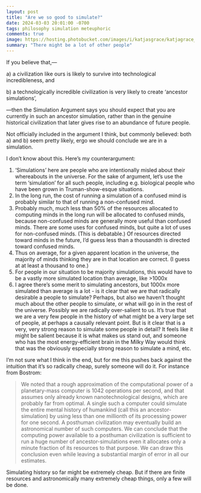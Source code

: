 ```yaml
---
layout: post
title: "Are we so good to simulate?"
date: 2024-03-03 20:01:00 -0700
tags: philosophy simulation meteuphoric
comments: true
image: https://hosting.photobucket.com/images/i/katjasgrace/katjagrace_people_living_in_a_simulation_gustav_klimt_fe27b7cd-8151-4ef1-9e6c-1de429a19249.png
summary: "There might be a lot of other people"
---
```


If you believe that,— 

a) a civilization like ours is likely to survive into technological incredibleness, and 

b) a technologically incredible civilization is very likely to create ‘ancestor simulations’,

—then the Simulation Argument says you should expect that you are currently in such an ancestor simulation, rather than in the genuine historical civilization that later gives rise to an abundance of future people. 

Not officially included in the argument I think, but commonly believed: both a) and b) seem pretty likely, ergo we should conclude we are in a simulation.

I don’t know about this. Here’s my counterargument: 

1. ‘Simulations’ here are people who are intentionally misled about their whereabouts in the universe. For the sake of argument, let’s use the term ‘simulation’ for all such people, including e.g. biological people who have been grown in Truman-show-esque situations.
2. In the long run, the cost of running a simulation of a confused mind is probably similar to that of running a non-confused mind.
3. Probably much, much less than 50% of the resources allocated to computing minds in the long run will be allocated to confused minds, because non-confused minds are generally more useful than confused minds. There are some uses for confused minds, but quite a lot of uses for non-confused minds. (This is debatable.) Of resources directed toward minds in the future, I’d guess less than a thousandth is directed toward confused minds.
4. Thus on average, for a given apparent location in the universe, the majority of minds thinking they are in that location are correct. (I guess at at least a thousand to one.)
5. For people in our situation to be majority simulations, this would have to be a vastly more simulated location than average, like >1000x
6. I agree there’s some merit to simulating ancestors, but 1000x more simulated than average is a lot - is it clear that we are that radically desirable a people to simulate? Perhaps, but also we haven’t thought much about the other people to simulate, or what will go in in the rest of the universe. Possibly we are radically over-salient to us. It’s true that we are a very few people in the history of what might be a very large set of people, at perhaps a causally relevant point. But is it clear that is a very, very strong reason to simulate some people in detail? It feels like it might be salient because it is what makes us stand out, and someone who has the most energy-efficient brain in the Milky Way would think that was the obviously especially strong reason to simulate a mind, etc.

I’m not sure what I think in the end, but for me this pushes back against the intuition that it’s so radically cheap, surely someone will do it. For instance from Bostrom:

> We noted that a rough approximation of the computational power of a planetary-mass computer is 1042 operations per second, and that assumes only already known nanotechnological designs, which are probably far from optimal. A single such a computer could simulate the entire mental history of humankind (call this an ancestor-simulation) by using less than one millionth of its processing power for one second. A posthuman civilization may eventually build an astronomical number of such computers. We can conclude that the computing power available to a posthuman civilization is sufficient to run a huge number of ancestor-simulations even it allocates only a minute fraction of its resources to that purpose. We can draw this conclusion even while leaving a substantial margin of error in all our estimates.

Simulating history so far might be extremely cheap. But if there are finite resources and astronomically many extremely cheap things, only a few will be done.
